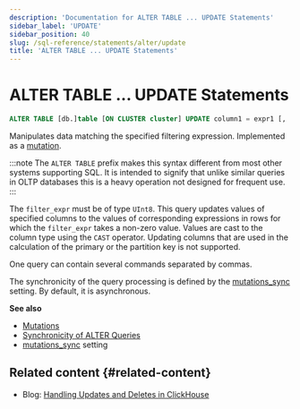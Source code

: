 ```yaml
---
description: 'Documentation for ALTER TABLE ... UPDATE Statements'
sidebar_label: 'UPDATE'
sidebar_position: 40
slug: /sql-reference/statements/alter/update
title: 'ALTER TABLE ... UPDATE Statements'
---
```


# ALTER TABLE ... UPDATE Statements

```sql
ALTER TABLE [db.]table [ON CLUSTER cluster] UPDATE column1 = expr1 [, ...] [IN PARTITION partition_id] WHERE filter_expr
```

Manipulates data matching the specified filtering expression. Implemented as a [mutation](/sql-reference/statements/alter/index.md#mutations).

:::note
The `ALTER TABLE` prefix makes this syntax different from most other systems supporting SQL. It is intended to signify that unlike similar queries in OLTP databases this is a heavy operation not designed for frequent use.
:::

The `filter_expr` must be of type `UInt8`. This query updates values of specified columns to the values of corresponding expressions in rows for which the `filter_expr` takes a non-zero value. Values are cast to the column type using the `CAST` operator. Updating columns that are used in the calculation of the primary or the partition key is not supported.

One query can contain several commands separated by commas.

The synchronicity of the query processing is defined by the [mutations_sync](/operations/settings/settings.md/#mutations_sync) setting. By default, it is asynchronous.

**See also**

- [Mutations](/sql-reference/statements/alter/index.md#mutations)
- [Synchronicity of ALTER Queries](/sql-reference/statements/alter/index.md#synchronicity-of-alter-queries)
- [mutations_sync](/operations/settings/settings.md/#mutations_sync) setting

## Related content {#related-content}

- Blog: [Handling Updates and Deletes in ClickHouse](https://clickhouse.com/blog/handling-updates-and-deletes-in-clickhouse)
